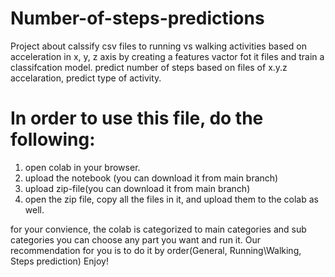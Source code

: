 # Number-of-steps-predictions
Project about calssify csv files to running vs walking activities based on acceleration in x, y, z axis by creating a features vactor fot it files and train a classifcation model.
predict number of steps based on files of x.y.z accelaration, predict type of activity.

#  In order to use this file, do the following:
1. open colab in your browser.
2. upload the notebook (you can download it from main branch)
3. upload zip-file(you can download it from main branch)
4. open the zip file, copy all the files in it, and upload them to the colab as well.
   
for your convience, the colab is categorized to main categories and sub categories
you can choose any part you want and run it.
Our recommendation for you is to do it by order(General, Running\Walking, Steps prediction)
Enjoy!

